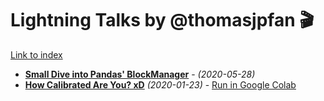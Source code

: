 # Lightning Talks by @thomasjpfan 🎬

[Link to index](https://thomasjpfan.github.io/lightning-talks)

- [**Small Dive into Pandas' BlockManager**](http://thomasjpfan.github.io/lightning-talks/index.html?p=20-05-blockmanager.md) - *(2020-05-28)*
- [**How Calibrated Are You? xD**](2020_01_23_how_calibrated_are_you/notebook.ipynb) *(2020-01-23)* - [Run in Google Colab](https://colab.research.google.com/github/thomasjpfan/lightning-talks/blob/master/2020_01_23_how_calibrated_are_you/notebook.ipynb)
